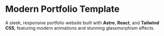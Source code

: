 # Modern Portfolio Template

A sleek, responsive portfolio website built with **Astro**, **React**, and **Tailwind CSS**, featuring modern animations and stunning glassmorphism effects.
